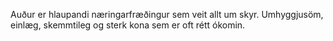 Auður er hlaupandi næringarfræðingur sem veit allt um skyr. Umhyggjusöm, einlæg, skemmtileg og sterk kona sem er oft rétt ókomin.